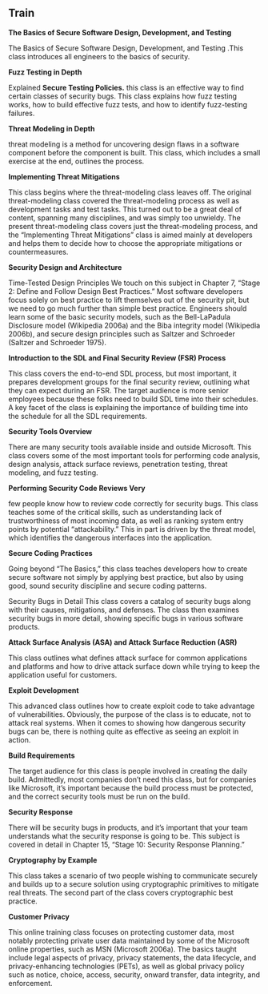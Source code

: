 ## Train

**The Basics of Secure Software Design, Development, and Testing**

The Basics of Secure Software Design, Development, and Testing .This class introduces all engineers to the basics of security.



**Fuzz Testing in Depth**

Explained  **Secure Testing Policies.**  this class is an effective way to find certain classes of security bugs. This class explains how fuzz testing works, how to build effective fuzz tests, and how to identify
fuzz-testing failures.



**Threat Modeling in Depth** 

threat modeling is a method for uncovering design flaws in a software component before the component is
built. This class, which includes a small exercise at the end, outlines the process.



**Implementing Threat Mitigations** 

This class begins where the threat-modeling class
leaves off. The original threat-modeling class covered the threat-modeling process as
well as development tasks and test tasks. This turned out to be a great deal of content,
spanning many disciplines, and was simply too unwieldy. The present threat-modeling
class covers just the threat-modeling process, and the “Implementing Threat Mitigations”
class is aimed mainly at developers and helps them to decide how to choose the
appropriate mitigations or countermeasures.



**Security Design and Architecture**

Time-Tested Design Principles We touch on this subject
in Chapter 7, “Stage 2: Define and Follow Design Best Practices.” Most software
developers focus solely on best practice to lift themselves out of the security pit, but we
need to go much further than simple best practice. Engineers should learn some of the
basic security models, such as the Bell-LaPadula Disclosure model (Wikipedia 2006a)
and the Biba integrity model (Wikipedia 2006b), and secure design principles such as
Saltzer and Schroeder (Saltzer and Schroeder 1975).



**Introduction to the SDL and Final Security Review (FSR) Process** 

This class covers the end-to-end SDL process, but most important, it prepares development groups for the
final security review, outlining what they can expect during an FSR. The target audience
is more senior employees because these folks need to build SDL time into their schedules.
A key facet of the class is explaining the importance of building time into the schedule
for all the SDL requirements.



**Security Tools Overview** 

There are many security tools available inside and outside
Microsoft. This class covers some of the most important tools for performing code analysis,
design analysis, attack surface reviews, penetration testing, threat modeling, and
fuzz testing.



**Performing Security Code Reviews Very** 

few people know how to review code correctly for security bugs. This class teaches some of the critical skills, such as understanding
lack of trustworthiness of most incoming data, as well as ranking system entry points by
potential “attackability.” This in part is driven by the threat model, which identifies the
dangerous interfaces into the application.



**Secure Coding Practices**  

Going beyond “The Basics,” this class teaches developers how
to create secure software not simply by applying best practice, but also by using good,
sound security discipline and secure coding patterns.

Security Bugs in Detail This class covers a catalog of security bugs along with their
causes, mitigations, and defenses. The class then examines security bugs in more detail,
showing specific bugs in various software products.



**Attack Surface Analysis (ASA) and Attack Surface Reduction (ASR)** 

This class outlines what defines attack surface for common applications and platforms and how to drive
attack surface down while trying to keep the application useful for customers. 



**Exploit Development** 

This advanced class outlines how to create exploit code to take
advantage of vulnerabilities. Obviously, the purpose of the class is to educate, not to
attack real systems. When it comes to showing how dangerous security bugs can be,
there is nothing quite as effective as seeing an exploit in action.



**Build Requirements**

 The target audience for this class is people involved in creating the
daily build. Admittedly, most companies don’t need this class, but for companies like
Microsoft, it’s important because the build process must be protected, and the correct
security tools must be run on the build.



**Security Response** 

There will be security bugs in products, and it’s important that your
team understands what the security response is going to be. This subject is covered in
detail in Chapter 15, “Stage 10: Security Response Planning.”



**Cryptography by Example** 

This class takes a scenario of two people wishing to communicate
securely and builds up to a secure solution using cryptographic primitives to
mitigate real threats. The second part of the class covers cryptographic best practice.



**Customer Privacy** 

This online training class focuses on protecting customer data, most
notably protecting private user data maintained by some of the Microsoft online properties,
such as MSN (Microsoft 2006a). The basics taught include legal aspects of privacy,
privacy statements, the data lifecycle, and privacy-enhancing technologies (PETs), as
well as global privacy policy such as notice, choice, access, security, onward transfer,
data integrity, and enforcement.

